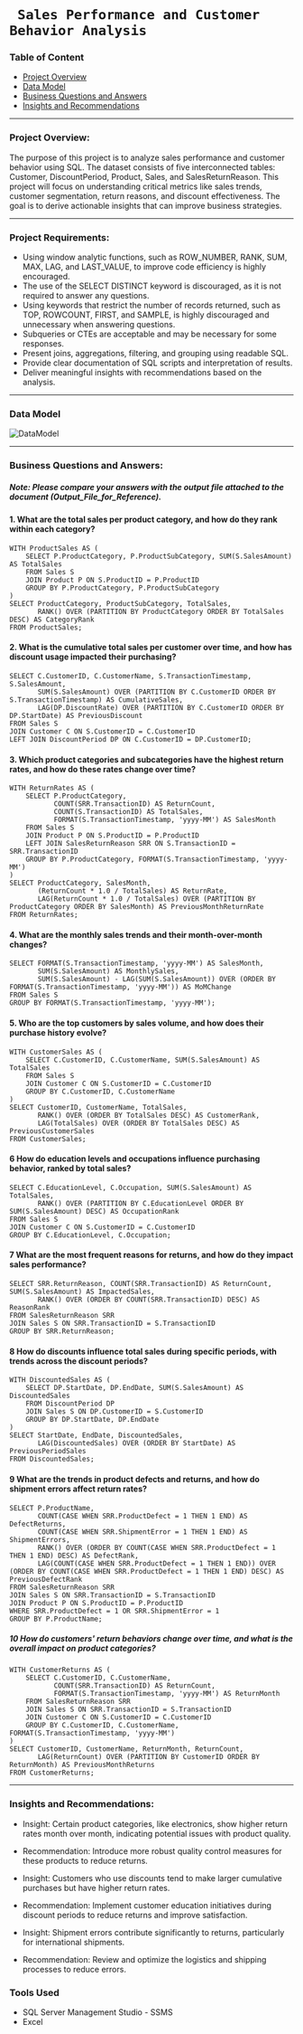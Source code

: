 # ` Sales Performance and Customer Behavior Analysis`
### Table of Content 
  - [Project Overview](#project-overview)
  - [Data Model](#data-model)
  - [Business Questions and Answers](#business-questions-and-answers)
  - [Insights and Recommendations](#insights-and-recommendations)
-------------------------------------------------------------------------------------------------------------------------------------------------------------------------
### Project Overview:
The purpose of this project is to analyze sales performance and customer behavior using SQL. The dataset consists of five interconnected tables: Customer, DiscountPeriod, Product, Sales, and SalesReturnReason. This project will focus on understanding critical metrics like sales trends, customer segmentation, return reasons, and discount effectiveness. The goal is to derive actionable insights that can improve business strategies.

-------------------------------------------------------------------------------------------------------------------------------------------------------------------------
### Project Requirements:
- Using window analytic functions, such as ROW_NUMBER, RANK, SUM, MAX, LAG, and LAST_VALUE, to improve code efficiency is highly encouraged.
- The use of the SELECT DISTINCT keyword is discouraged, as it is not required to answer any questions.
- Using keywords that restrict the number of records returned, such as TOP, ROWCOUNT, FIRST, and SAMPLE, is highly discouraged and unnecessary when answering questions.
- Subqueries or CTEs are acceptable and may be necessary for some responses.
- Present joins, aggregations, filtering, and grouping using readable SQL.
- Provide clear documentation of SQL scripts and interpretation of results.
- Deliver meaningful insights with recommendations based on the analysis.
-------------------------------------------------------------------------------------------------------------------------------------------------------------------------
### Data Model 

![DataModel ](https://github.com/user-attachments/assets/516c349d-84a7-4149-a59d-41c5542a9f18)

-------------------------------------------------------------------------------------------------------------------------------------------------------------------------
### Business Questions and Answers:
##### Note: Please compare your answers with the output file attached to the document (Output_File_for_Reference). 
 #### 1. What are the total sales per product category, and how do they rank within each category?
```
WITH ProductSales AS (
    SELECT P.ProductCategory, P.ProductSubCategory, SUM(S.SalesAmount) AS TotalSales
    FROM Sales S
    JOIN Product P ON S.ProductID = P.ProductID
    GROUP BY P.ProductCategory, P.ProductSubCategory
)
SELECT ProductCategory, ProductSubCategory, TotalSales,
       RANK() OVER (PARTITION BY ProductCategory ORDER BY TotalSales DESC) AS CategoryRank
FROM ProductSales;

```
#### 2. What is the cumulative total sales per customer over time, and how has discount usage impacted their purchasing?
```
SELECT C.CustomerID, C.CustomerName, S.TransactionTimestamp, S.SalesAmount,
       SUM(S.SalesAmount) OVER (PARTITION BY C.CustomerID ORDER BY S.TransactionTimestamp) AS CumulativeSales,
       LAG(DP.DiscountRate) OVER (PARTITION BY C.CustomerID ORDER BY DP.StartDate) AS PreviousDiscount
FROM Sales S
JOIN Customer C ON S.CustomerID = C.CustomerID
LEFT JOIN DiscountPeriod DP ON C.CustomerID = DP.CustomerID;

```
#### 3. Which product categories and subcategories have the highest return rates, and how do these rates change over time?
```
WITH ReturnRates AS (
    SELECT P.ProductCategory, 
           COUNT(SRR.TransactionID) AS ReturnCount, 
           COUNT(S.TransactionID) AS TotalSales,
           FORMAT(S.TransactionTimestamp, 'yyyy-MM') AS SalesMonth
    FROM Sales S
    JOIN Product P ON S.ProductID = P.ProductID
    LEFT JOIN SalesReturnReason SRR ON S.TransactionID = SRR.TransactionID
    GROUP BY P.ProductCategory, FORMAT(S.TransactionTimestamp, 'yyyy-MM')
)
SELECT ProductCategory, SalesMonth, 
       (ReturnCount * 1.0 / TotalSales) AS ReturnRate,
       LAG(ReturnCount * 1.0 / TotalSales) OVER (PARTITION BY ProductCategory ORDER BY SalesMonth) AS PreviousMonthReturnRate
FROM ReturnRates;
```
#### 4. What are the monthly sales trends and their month-over-month changes?
```
SELECT FORMAT(S.TransactionTimestamp, 'yyyy-MM') AS SalesMonth, 
       SUM(S.SalesAmount) AS MonthlySales,
       SUM(S.SalesAmount) - LAG(SUM(S.SalesAmount)) OVER (ORDER BY FORMAT(S.TransactionTimestamp, 'yyyy-MM')) AS MoMChange
FROM Sales S
GROUP BY FORMAT(S.TransactionTimestamp, 'yyyy-MM');
```
#### 5. Who are the top customers by sales volume, and how does their purchase history evolve?
```
WITH CustomerSales AS (
    SELECT C.CustomerID, C.CustomerName, SUM(S.SalesAmount) AS TotalSales
    FROM Sales S
    JOIN Customer C ON S.CustomerID = C.CustomerID
    GROUP BY C.CustomerID, C.CustomerName
)
SELECT CustomerID, CustomerName, TotalSales, 
       RANK() OVER (ORDER BY TotalSales DESC) AS CustomerRank,
       LAG(TotalSales) OVER (ORDER BY TotalSales DESC) AS PreviousCustomerSales
FROM CustomerSales;
```
#### 6 How do education levels and occupations influence purchasing behavior, ranked by total sales?
```
SELECT C.EducationLevel, C.Occupation, SUM(S.SalesAmount) AS TotalSales,
       RANK() OVER (PARTITION BY C.EducationLevel ORDER BY SUM(S.SalesAmount) DESC) AS OccupationRank
FROM Sales S
JOIN Customer C ON S.CustomerID = C.CustomerID
GROUP BY C.EducationLevel, C.Occupation;
```
#### 7 What are the most frequent reasons for returns, and how do they impact sales performance?
```
SELECT SRR.ReturnReason, COUNT(SRR.TransactionID) AS ReturnCount, SUM(S.SalesAmount) AS ImpactedSales,
       RANK() OVER (ORDER BY COUNT(SRR.TransactionID) DESC) AS ReasonRank
FROM SalesReturnReason SRR
JOIN Sales S ON SRR.TransactionID = S.TransactionID
GROUP BY SRR.ReturnReason;
```
#### 8 How do discounts influence total sales during specific periods, with trends across the discount periods?
```
WITH DiscountedSales AS (
    SELECT DP.StartDate, DP.EndDate, SUM(S.SalesAmount) AS DiscountedSales
    FROM DiscountPeriod DP
    JOIN Sales S ON DP.CustomerID = S.CustomerID
    GROUP BY DP.StartDate, DP.EndDate
)
SELECT StartDate, EndDate, DiscountedSales,
       LAG(DiscountedSales) OVER (ORDER BY StartDate) AS PreviousPeriodSales
FROM DiscountedSales;
```
#### 9 What are the trends in product defects and returns, and how do shipment errors affect return rates?

```
SELECT P.ProductName, 
       COUNT(CASE WHEN SRR.ProductDefect = 1 THEN 1 END) AS DefectReturns, 
       COUNT(CASE WHEN SRR.ShipmentError = 1 THEN 1 END) AS ShipmentErrors,
       RANK() OVER (ORDER BY COUNT(CASE WHEN SRR.ProductDefect = 1 THEN 1 END) DESC) AS DefectRank,
       LAG(COUNT(CASE WHEN SRR.ProductDefect = 1 THEN 1 END)) OVER (ORDER BY COUNT(CASE WHEN SRR.ProductDefect = 1 THEN 1 END) DESC) AS PreviousDefectRank
FROM SalesReturnReason SRR
JOIN Sales S ON SRR.TransactionID = S.TransactionID
JOIN Product P ON S.ProductID = P.ProductID
WHERE SRR.ProductDefect = 1 OR SRR.ShipmentError = 1
GROUP BY P.ProductName;
```
##### 10 How do customers' return behaviors change over time, and what is the overall impact on product categories?
```
WITH CustomerReturns AS (
    SELECT C.CustomerID, C.CustomerName, 
           COUNT(SRR.TransactionID) AS ReturnCount,
           FORMAT(S.TransactionTimestamp, 'yyyy-MM') AS ReturnMonth
    FROM SalesReturnReason SRR
    JOIN Sales S ON SRR.TransactionID = S.TransactionID
    JOIN Customer C ON S.CustomerID = C.CustomerID
    GROUP BY C.CustomerID, C.CustomerName, FORMAT(S.TransactionTimestamp, 'yyyy-MM')
)
SELECT CustomerID, CustomerName, ReturnMonth, ReturnCount,
       LAG(ReturnCount) OVER (PARTITION BY CustomerID ORDER BY ReturnMonth) AS PreviousMonthReturns
FROM CustomerReturns;
```
-------------------------------------------------------------------------------------------------------------------------------------------------------------------------
### Insights and Recommendations:
- Insight: Certain product categories, like electronics, show higher return rates month over month, indicating potential issues with product quality.
- Recommendation: Introduce more robust quality control measures for these products to reduce returns.

- Insight: Customers who use discounts tend to make larger cumulative purchases but have higher return rates. 
- Recommendation: Implement customer education initiatives during discount periods to reduce returns and improve satisfaction.

- Insight: Shipment errors contribute significantly to returns, particularly for international shipments. 
- Recommendation: Review and optimize the logistics and shipping processes to reduce errors.

### Tools Used
- SQL Server Management Studio - SSMS
- Excel


